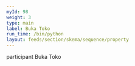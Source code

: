 ```yaml
---
myId: 98
weight: 3
type: main
label: Buka Toko
run_time: /bin/python
layout: feeds/section/skema/sequence/property
---
```

participant Buka Toko
